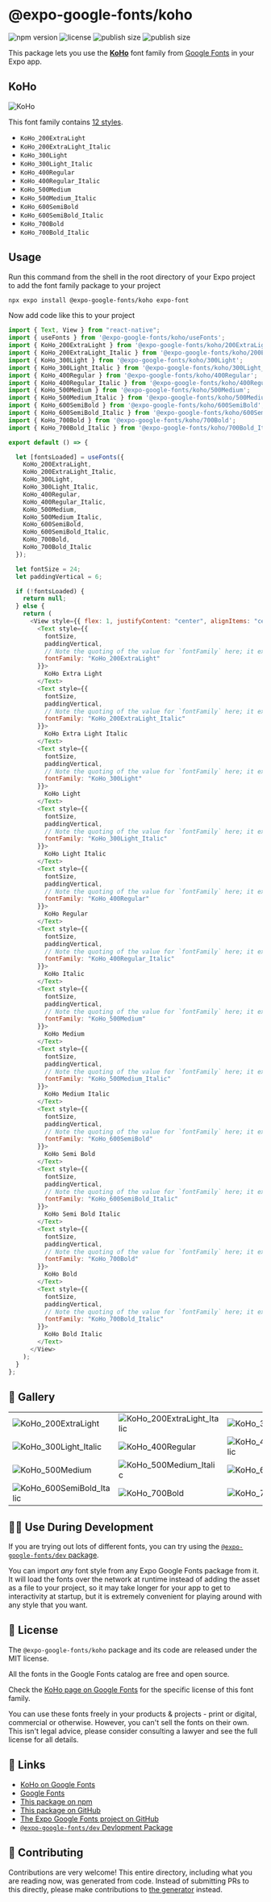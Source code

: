 # @expo-google-fonts/koho

![npm version](https://flat.badgen.net/npm/v/@expo-google-fonts/koho)
![license](https://flat.badgen.net/github/license/expo/google-fonts)
![publish size](https://flat.badgen.net/packagephobia/install/@expo-google-fonts/koho)
![publish size](https://flat.badgen.net/packagephobia/publish/@expo-google-fonts/koho)

This package lets you use the [**KoHo**](https://fonts.google.com/specimen/KoHo) font family from [Google Fonts](https://fonts.google.com/) in your Expo app.

## KoHo

![KoHo](./font-family.png)

This font family contains [12 styles](#-gallery).

- `KoHo_200ExtraLight`
- `KoHo_200ExtraLight_Italic`
- `KoHo_300Light`
- `KoHo_300Light_Italic`
- `KoHo_400Regular`
- `KoHo_400Regular_Italic`
- `KoHo_500Medium`
- `KoHo_500Medium_Italic`
- `KoHo_600SemiBold`
- `KoHo_600SemiBold_Italic`
- `KoHo_700Bold`
- `KoHo_700Bold_Italic`

## Usage

Run this command from the shell in the root directory of your Expo project to add the font family package to your project

```sh
npx expo install @expo-google-fonts/koho expo-font
```

Now add code like this to your project

```js
import { Text, View } from "react-native";
import { useFonts } from '@expo-google-fonts/koho/useFonts';
import { KoHo_200ExtraLight } from '@expo-google-fonts/koho/200ExtraLight';
import { KoHo_200ExtraLight_Italic } from '@expo-google-fonts/koho/200ExtraLight_Italic';
import { KoHo_300Light } from '@expo-google-fonts/koho/300Light';
import { KoHo_300Light_Italic } from '@expo-google-fonts/koho/300Light_Italic';
import { KoHo_400Regular } from '@expo-google-fonts/koho/400Regular';
import { KoHo_400Regular_Italic } from '@expo-google-fonts/koho/400Regular_Italic';
import { KoHo_500Medium } from '@expo-google-fonts/koho/500Medium';
import { KoHo_500Medium_Italic } from '@expo-google-fonts/koho/500Medium_Italic';
import { KoHo_600SemiBold } from '@expo-google-fonts/koho/600SemiBold';
import { KoHo_600SemiBold_Italic } from '@expo-google-fonts/koho/600SemiBold_Italic';
import { KoHo_700Bold } from '@expo-google-fonts/koho/700Bold';
import { KoHo_700Bold_Italic } from '@expo-google-fonts/koho/700Bold_Italic';

export default () => {

  let [fontsLoaded] = useFonts({
    KoHo_200ExtraLight, 
    KoHo_200ExtraLight_Italic, 
    KoHo_300Light, 
    KoHo_300Light_Italic, 
    KoHo_400Regular, 
    KoHo_400Regular_Italic, 
    KoHo_500Medium, 
    KoHo_500Medium_Italic, 
    KoHo_600SemiBold, 
    KoHo_600SemiBold_Italic, 
    KoHo_700Bold, 
    KoHo_700Bold_Italic
  });

  let fontSize = 24;
  let paddingVertical = 6;

  if (!fontsLoaded) {
    return null;
  } else {
    return (
      <View style={{ flex: 1, justifyContent: "center", alignItems: "center" }}>
        <Text style={{
          fontSize,
          paddingVertical,
          // Note the quoting of the value for `fontFamily` here; it expects a string!
          fontFamily: "KoHo_200ExtraLight"
        }}>
          KoHo Extra Light
        </Text>
        <Text style={{
          fontSize,
          paddingVertical,
          // Note the quoting of the value for `fontFamily` here; it expects a string!
          fontFamily: "KoHo_200ExtraLight_Italic"
        }}>
          KoHo Extra Light Italic
        </Text>
        <Text style={{
          fontSize,
          paddingVertical,
          // Note the quoting of the value for `fontFamily` here; it expects a string!
          fontFamily: "KoHo_300Light"
        }}>
          KoHo Light
        </Text>
        <Text style={{
          fontSize,
          paddingVertical,
          // Note the quoting of the value for `fontFamily` here; it expects a string!
          fontFamily: "KoHo_300Light_Italic"
        }}>
          KoHo Light Italic
        </Text>
        <Text style={{
          fontSize,
          paddingVertical,
          // Note the quoting of the value for `fontFamily` here; it expects a string!
          fontFamily: "KoHo_400Regular"
        }}>
          KoHo Regular
        </Text>
        <Text style={{
          fontSize,
          paddingVertical,
          // Note the quoting of the value for `fontFamily` here; it expects a string!
          fontFamily: "KoHo_400Regular_Italic"
        }}>
          KoHo Italic
        </Text>
        <Text style={{
          fontSize,
          paddingVertical,
          // Note the quoting of the value for `fontFamily` here; it expects a string!
          fontFamily: "KoHo_500Medium"
        }}>
          KoHo Medium
        </Text>
        <Text style={{
          fontSize,
          paddingVertical,
          // Note the quoting of the value for `fontFamily` here; it expects a string!
          fontFamily: "KoHo_500Medium_Italic"
        }}>
          KoHo Medium Italic
        </Text>
        <Text style={{
          fontSize,
          paddingVertical,
          // Note the quoting of the value for `fontFamily` here; it expects a string!
          fontFamily: "KoHo_600SemiBold"
        }}>
          KoHo Semi Bold
        </Text>
        <Text style={{
          fontSize,
          paddingVertical,
          // Note the quoting of the value for `fontFamily` here; it expects a string!
          fontFamily: "KoHo_600SemiBold_Italic"
        }}>
          KoHo Semi Bold Italic
        </Text>
        <Text style={{
          fontSize,
          paddingVertical,
          // Note the quoting of the value for `fontFamily` here; it expects a string!
          fontFamily: "KoHo_700Bold"
        }}>
          KoHo Bold
        </Text>
        <Text style={{
          fontSize,
          paddingVertical,
          // Note the quoting of the value for `fontFamily` here; it expects a string!
          fontFamily: "KoHo_700Bold_Italic"
        }}>
          KoHo Bold Italic
        </Text>
      </View>
    );
  }
};
```

## 🔡 Gallery


||||
|-|-|-|
|![KoHo_200ExtraLight](./200ExtraLight/KoHo_200ExtraLight.ttf.png)|![KoHo_200ExtraLight_Italic](./200ExtraLight_Italic/KoHo_200ExtraLight_Italic.ttf.png)|![KoHo_300Light](./300Light/KoHo_300Light.ttf.png)||
|![KoHo_300Light_Italic](./300Light_Italic/KoHo_300Light_Italic.ttf.png)|![KoHo_400Regular](./400Regular/KoHo_400Regular.ttf.png)|![KoHo_400Regular_Italic](./400Regular_Italic/KoHo_400Regular_Italic.ttf.png)||
|![KoHo_500Medium](./500Medium/KoHo_500Medium.ttf.png)|![KoHo_500Medium_Italic](./500Medium_Italic/KoHo_500Medium_Italic.ttf.png)|![KoHo_600SemiBold](./600SemiBold/KoHo_600SemiBold.ttf.png)||
|![KoHo_600SemiBold_Italic](./600SemiBold_Italic/KoHo_600SemiBold_Italic.ttf.png)|![KoHo_700Bold](./700Bold/KoHo_700Bold.ttf.png)|![KoHo_700Bold_Italic](./700Bold_Italic/KoHo_700Bold_Italic.ttf.png)||


## 👩‍💻 Use During Development

If you are trying out lots of different fonts, you can try using the [`@expo-google-fonts/dev` package](https://github.com/expo/google-fonts/tree/master/font-packages/dev#readme).

You can import _any_ font style from any Expo Google Fonts package from it. It will load the fonts over the network at runtime instead of adding the asset as a file to your project, so it may take longer for your app to get to interactivity at startup, but it is extremely convenient for playing around with any style that you want.


## 📖 License

The `@expo-google-fonts/koho` package and its code are released under the MIT license.

All the fonts in the Google Fonts catalog are free and open source.

Check the [KoHo page on Google Fonts](https://fonts.google.com/specimen/KoHo) for the specific license of this font family.

You can use these fonts freely in your products & projects - print or digital, commercial or otherwise. However, you can't sell the fonts on their own. This isn't legal advice, please consider consulting a lawyer and see the full license for all details.

## 🔗 Links

- [KoHo on Google Fonts](https://fonts.google.com/specimen/KoHo)
- [Google Fonts](https://fonts.google.com/)
- [This package on npm](https://www.npmjs.com/package/@expo-google-fonts/koho)
- [This package on GitHub](https://github.com/expo/google-fonts/tree/master/font-packages/koho)
- [The Expo Google Fonts project on GitHub](https://github.com/expo/google-fonts)
- [`@expo-google-fonts/dev` Devlopment Package](https://github.com/expo/google-fonts/tree/master/font-packages/dev)

## 🤝 Contributing

Contributions are very welcome! This entire directory, including what you are reading now, was generated from code. Instead of submitting PRs to this directly, please make contributions to [the generator](https://github.com/expo/google-fonts/tree/master/packages/generator) instead.
